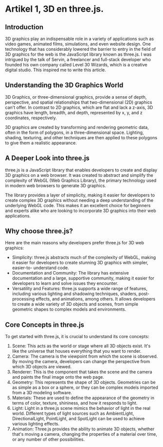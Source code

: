 # Artikel 1, 3D en three.js. 

## Introduction

3D graphics play an indispensable role in a variety of applications such as video games, animated films, simulations, and even website design. One technology that has considerably lowered the barrier to entry in the field of 3D graphics for the web is the JavaScript library known as three.js. I was intrigued by the talk of Servin, a freelancer and full-stack developer who founded his own company called Level 30 Wizards, which is a creative digital studio. This inspired me to write this article.

## Understanding the 3D Graphics World
3D Graphics, or three-dimensional graphics, provide a sense of depth, perspective, and spatial relationships that two-dimensional (2D) graphics can't offer. In contrast to 2D graphics, which are flat and lack a z-axis, 3D graphics have length, breadth, and depth, represented by x, y, and z coordinates, respectively.

3D graphics are created by transforming and rendering geometric data, often in the form of polygons, in a three-dimensional space. Lighting, shading, texturing, and other techniques are then applied to these polygons to give them a realistic appearance.

## A Deeper Look into three.js
three.js is a JavaScript library that enables developers to create and display 3D graphics on a web browser. It was created to abstract and simplify the complexity of WebGL (Web Graphics Library), the primary technology used in modern web browsers to generate 3D graphics.

The library provides a layer of simplicity, making it easier for developers to create complex 3D graphics without needing a deep understanding of the underlying WebGL code. This makes it an excellent choice for beginners and experts alike who are looking to incorporate 3D graphics into their web applications.

## Why choose three.js?
Here are the main reasons why developers prefer three.js for 3D web graphics:

- Simplicity: three.js abstracts much of the complexity of WebGL, making it easier for developers to create stunning 3D graphics with simpler, easier-to-   understand code.
- Documentation and Community: The library has extensive documentation and a large, supportive community, making it easier for developers to learn and 
  solve issues they encounter.
- Versatility and Features: three.js supports a wide range of features, including various lighting and shadowing techniques, shaders, post-processing 
  effects, and animations, among others. It allows developers to create a wide variety of 3D objects and scenes, from simple geometric shapes to complex 
  models and environments.

## Core Concepts in three.js
To get started with three.js, it is crucial to understand its core concepts:

1. Scene: This acts as the world or stage where all 3D objects exist. It's like the universe that houses everything that you want to render.
2. Camera: The camera is the viewpoint from which the scene is observed. By moving the camera, developers can change the perspective from which 3D objects are viewed.
3. Renderer: This is the component that takes the scene and the camera and paints the final image onto the web page.
4. Geometry: This represents the shape of 3D objects. Geometries can be as simple as a box or a sphere, or they can be complex models imported from a 3D modeling software.
5. Materials: These are used to define the appearance of the geometry in terms of color, texture, shininess, and how it responds to light.
6. Light: Light in a three.js scene mimics the behavior of light in the real world. Different types of light sources such as AmbientLight, DirectionalLight, PointLight, and SpotLight can be used to achieve various lighting effects.
7. Animation: Three.js provides the ability to animate 3D objects, whether that's moving a camera, changing the properties of a material over time, or any number of other possibilities.
